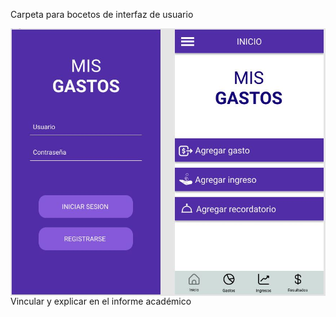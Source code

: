 Carpeta para bocetos de interfaz de usuario


<img src="./images/inicio_y_menu.JPG"
        alt="Primer boceto inicio y menu"
        style="float: left; margin-right: 10px;" />
        
Vincular y explicar en el informe académico


